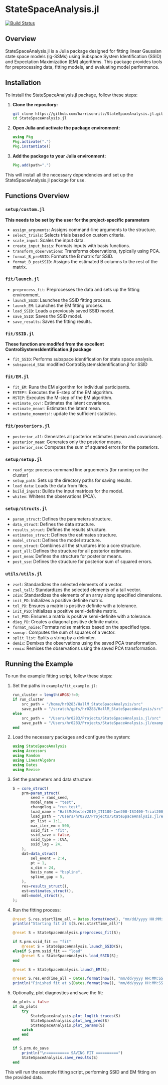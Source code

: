 # StateSpaceAnalysis.jl

[![Build Status](https://github.com/harrisonritz/StateSpaceAnalysis.jl/actions/workflows/CI.yml/badge.svg?branch=main)](https://github.com/harrisonritz/StateSpaceAnalysis.jl/actions/workflows/CI.yml?query=branch%3Amain)


## Overview

StateSpaceAnalysis.jl is a Julia package designed for fitting linear Gaussian state space models (lg-SSMs) using Subspace System Identification (SSID) and Expectation Maximization (EM) algorithms. This package provides tools for preprocessing data, fitting models, and evaluating model performance.


## Installation

To install the StateSpaceAnalysis.jl package, follow these steps:

1. **Clone the repository:**
    ```sh
    git clone https://github.com/harrisonritz/StateSpaceAnalysis.jl.git
    cd StateSpaceAnalysis.jl
    ```

2. **Open Julia and activate the package environment:**
    ```julia
    using Pkg
    Pkg.activate(".")
    Pkg.instantiate()
    ```

3. **Add the package to your Julia environment:**
    ```julia
    Pkg.add(path=".")
    ```

This will install all the necessary dependencies and set up the StateSpaceAnalysis.jl package for use.



## Functions Overview

### `setup/custom.jl`
**This needs to be set by the user for the project-specific parameters**
- `assign_arguments`: Assigns command-line arguments to the structure.
- `select_trials`: Selects trials based on custom criteria.
- `scale_input`: Scales the input data.
- `create_input_basis`: Formats inputs with basis functions.
- `transform_observations`: Transforms observations, typically using PCA.
- `format_B_preSSID`: Formats the B matrix for SSID.
- `format_B_postSSID`: Assigns the estimated B columns to the rest of the matrix.

### `fit/launch.jl`
- `preprocess_fit`: Preprocesses the data and sets up the fitting environment.
- `launch_SSID`: Launches the SSID fitting process.
- `launch_EM`: Launches the EM fitting process.
- `load_SSID`: Loads a previously saved SSID model.
- `save_SSID`: Saves the SSID model.
- `save_results`: Saves the fitting results.

### `fit/SSID.jl`
**These function are modifed from the excellent ControlSystemsIdentification.jl package**
- `fit_SSID`: Performs subspace identification for state space analysis.
- `subspaceid_SSA`: modified ControlSystemsIdentification.jl for SSID

### `fit/EM.jl`
- `fit_EM`: Runs the EM algorithm for individual participants.
- `ESTEP!`: Executes the E-step of the EM algorithm.
- `MSTEP`: Executes the M-step of the EM algorithm.
- `estimate_cov!`: Estimates the latent covariance.
- `estimate_mean!`: Estimates the latent mean.
- `estimate_moments!`: update the sufficient statistics.


### `fit/posteriors.jl`
- `posterior_all`: Generates all posterior estimates (mean and covariance).
- `posterior_mean`: Generates only the posterior means.
- `posterior_sse`: Computes the sum of squared errors for the posteriors.


### `setup/setup.jl`
- `read_args`: process command line arguements (for running on the cluster)
- `setup_path`: Sets up the directory paths for saving results.
- `load_data`: Loads the data from files.
- `build_inputs`: Builds the input matrices for the model.
- `whiten`: Whitens the observations (PCA).

### `setup/structs.jl`
- `param_struct`: Defines the parameters structure.
- `data_struct`: Defines the data structure.
- `results_struct`: Defines the results structure.
- `estimates_struct`: Defines the estimates structure.
- `model_struct`: Defines the model structure.
- `core_struct`: Combines all the structures into a core structure.
- `post_all`: Defines the structure for all posterior estimates.
- `post_mean`: Defines the structure for posterior means.
- `post_sse`: Defines the structure for posterior sum of squared errors.

### `utils/utils.jl`
- `zsel`: Standardizes the selected elements of a vector.
- `zsel_tall`: Standardizes the selected elements of a tall vector.
- `zdim`: Standardizes the elements of an array along specified dimensions.
- `init_PD`: Initializes a positive definite matrix.
- `tol_PD`: Ensures a matrix is positive definite with a tolerance.
- `init_PSD`: Initializes a positive semi-definite matrix.
- `tol_PSD`: Ensures a matrix is positive semi-definite with a tolerance.
- `diag_PD`: Creates a diagonal positive definite matrix.
- `format_noise`: Formats noise matrices based on the specified type.
- `sumsqr`: Computes the sum of squares of a vector.
- `split_list`: Splits a string by a delimiter.
- `demix`: Demixes the observations using the saved PCA transformation.
- `remix`: Remixes the observations using the saved PCA transformation.








## Running the Example
To run the example fitting script, follow these steps:

1. Set the paths in `example/fit_example.jl`:
    ```julia
    run_cluster = length(ARGS)!=0;
    if run_cluster
        src_path = "/home/hr0283/HallM_StateSpaceAnalysis/src"
        save_path = "/scratch/gpfs/hr0283/HallM_StateSpaceAnalysis/src";
    else 
        src_path =  "/Users/hr0283/Projects/StateSpaceAnalysis.jl/src"
        save_path = "/Users/hr0283/Projects/StateSpaceAnalysis.jl/example";
    end
    ```

2. Load the necessary packages and configure the system:
    ```julia
    using StateSpaceAnalysis
    using Accessors
    using Random
    using LinearAlgebra
    using Dates
    using Revise
    ```

3. Set the parameters and data structure:
    ```julia
    S = core_struct(
        prm=param_struct(
            seed = rand_seed,
            model_name = "test",
            changelog = "run test",
            load_name = "HallMcMaster2019_ITI100-Cue200-ISI400-Trial200_srate@125_filt@0-30",
            load_path = "/Users/hr0283/Projects/StateSpaceAnalysis.jl/example/example-data",
            pt_list = 1:1,
            max_iter_em = 500,
            ssid_fit = "fit",
            ssid_save = false,
            ssid_type = :CVA,
            ssid_lag = 24,
        ),
        dat=data_struct(
            sel_event = 2:4,
            pt = 1,
            x_dim = 24,
            basis_name = "bspline",
            spline_gap = 5,
        ),
        res=results_struct(),
        est=estimates_struct(),
        mdl=model_struct(),
    );
    ```

4. Run the fitting process:
    ```julia
    @reset S.res.startTime_all = Dates.format(now(), "mm/dd/yyyy HH:MM:SS");
    println("Starting fit at $(S.res.startTime_all)")

    @reset S = StateSpaceAnalysis.preprocess_fit(S);

    if S.prm.ssid_fit == "fit"
        @reset S = StateSpaceAnalysis.launch_SSID(S);
    elseif S.prm.ssid_fit == "load"
        @reset S = StateSpaceAnalysis.load_SSID(S);
    end

    @reset S = StateSpaceAnalysis.launch_EM(S);

    @reset S.res.endTime_all = Dates.format(now(), "mm/dd/yyyy HH:MM:SS");
    println("Finished fit at $(Dates.format(now(), "mm/dd/yyyy HH:MM:SS"))")
    ```

5. Optionally, plot diagnostics and save the fit:
    ```julia
    do_plots = false
    if do_plots
        try
            StateSpaceAnalysis.plot_loglik_traces(S)
            StateSpaceAnalysis.plot_avg_pred(S)
            StateSpaceAnalysis.plot_params(S)
        catch
        end
    end

    if S.prm.do_save
        println("\n========== SAVING FIT ==========")
        StateSpaceAnalysis.save_results(S)
    end
    ```

This will run the example fitting script, performing SSID and EM fitting on the provided data.



